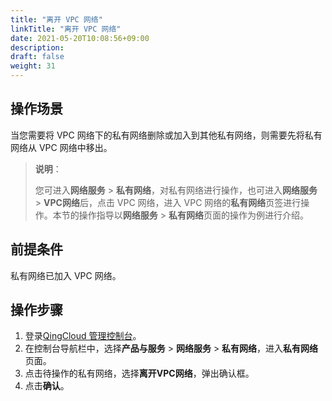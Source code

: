 ```yaml
---
title: "离开 VPC 网络"
linkTitle: "离开 VPC 网络"
date: 2021-05-20T10:08:56+09:00
description:
draft: false
weight: 31
---
```


## 操作场景

当您需要将 VPC 网络下的私有网络删除或加入到其他私有网络，则需要先将私有网络从 VPC 网络中移出。

> **说明**：
>
> 您可进入**网络服务** > **私有网络**，对私有网络进行操作，也可进入**网络服务** > **VPC网络**后，点击 VPC 网络，进入 VPC 网络的**私有网络**页签进行操作。本节的操作指导以**网络服务** > **私有网络**页面的操作为例进行介绍。

## 前提条件

私有网络已加入 VPC 网络。

## 操作步骤

1. 登录[QingCloud 管理控制台](https://console.qingcloud.com/login)。
2. 在控制台导航栏中，选择**产品与服务** > **网络服务** > **私有网络**，进入**私有网络**页面。
3. 点击待操作的私有网络，选择**离开VPC网络**，弹出确认框。
4. 点击**确认**。

